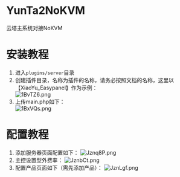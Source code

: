 # YunTa2NoKVM
 云塔主系统对接NoKVM
# 安装教程
 1. 进入`plugins/server`目录
 2. 创建插件目录，名称为插件的名称，请务必按照文档的名称，这里以【XiaoYu_Easypanel】作为示例：  
 ![1BvTZ6.png](https://s2.ax1x.com/2020/02/04/1BvTZ6.png)
 3. 上传main.php如下：  
 ![1BxVQs.png](https://s2.ax1x.com/2020/02/04/1BxVQs.png)
 # 配置教程
 1. 添加服务器页面配置如下：
![Jznq8P.png](https://s1.ax1x.com/2020/05/03/Jznq8P.png)
 2. 主控设置型外费率：
![JznbCt.png](https://s1.ax1x.com/2020/05/03/JznbCt.png)
 3. 配置产品页面如下（需先添加产品）：
![JznLgf.png](https://s1.ax1x.com/2020/05/03/JznLgf.png)